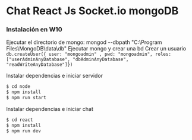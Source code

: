 # Chat React Js Socket.io mongoDB

### Instalación en W10

Ejecutar el directorio de mongo: mongod --dbpath "C:\Program Files\MongoDB\data\db"
Ejecutar mongo y crear una bd
Crear un usuario
`db.createUser({ user: "mongoadmin" , pwd: "mongoadmin", roles: ["userAdminAnyDatabase", "dbAdminAnyDatabase", "readWriteAnyDatabase"]})`

Instalar dependencias e iniciar servidor

```sh
$ cd node
$ npm install
$ npm run start
```

Instalar dependencias e iniciar chat

```sh
$ cd react
$ npm install
$ npm run dev
```
